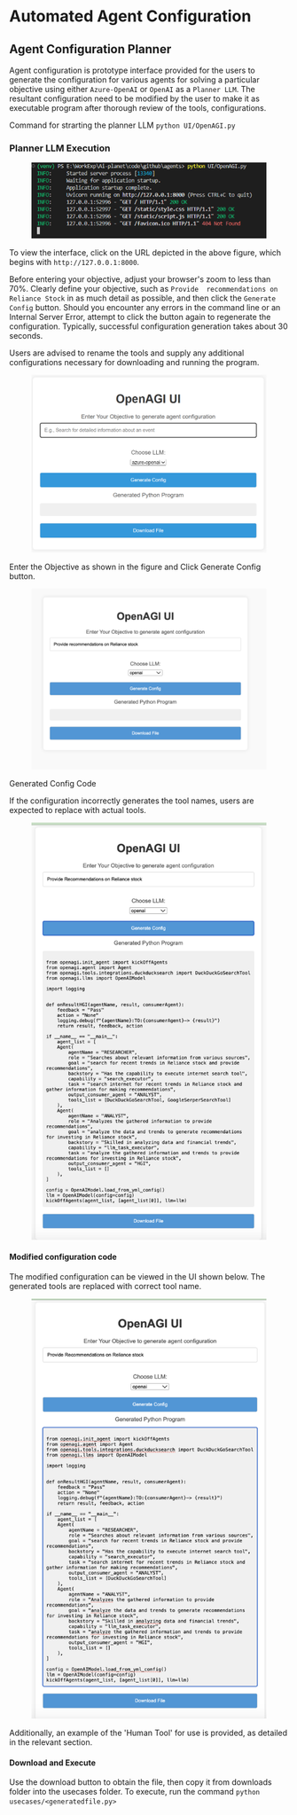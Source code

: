 # Automated Agent Configuration

## Agent Configuration Planner

Agent configuration is prototype interface provided for the users to generate the configuration for various agents for solving a particular objective using either `Azure-OpenAI` or `OpenAI` as a `Planner LLM`. The resultant configuration need to be modified by the user to make it as executable program after thorough review of the tools, configurations.&#x20;

Command for strarting the planner LLM `python UI/OpenAGI.py`

### Planner LLM Execution

<figure><img src="../.gitbook/assets/image (34).png" alt=""><figcaption></figcaption></figure>

To view the interface, click on the URL depicted in the above figure, which begins with `http://127.0.0.1:8000`.&#x20;

Before entering your objective, adjust your browser's zoom to less than 70%. Clearly define your objective, such as `Provide  recommendations on Reliance Stock` in as much detail as possible, and then click the `Generate Config` button. Should you encounter any errors in the command line or an Internal Server Error, attempt to click the button again to regenerate the configuration. Typically, successful configuration generation takes about 30 seconds.

Users are advised to rename the tools and supply any additional configurations necessary for downloading and running the program.&#x20;

<figure><img src="../.gitbook/assets/image (35).png" alt=""><figcaption></figcaption></figure>

Enter the Objective as shown in the figure and Click Generate Config button.

<figure><img src="../.gitbook/assets/image (38).png" alt=""><figcaption></figcaption></figure>

Generated Config Code

If the configuration incorrectly generates the tool names, users are expected to replace with actual tools.

<figure><img src="../.gitbook/assets/image (42).png" alt=""><figcaption></figcaption></figure>

#### Modified configuration code

The modified configuration can be viewed in the UI shown below. The generated tools are replaced with correct tool name.

<figure><img src="../.gitbook/assets/image (43).png" alt=""><figcaption></figcaption></figure>

Additionally, an example of the 'Human Tool' for use is provided, as detailed in the relevant section.

#### Download and Execute

Use the download button to obtain the file, then copy it from downloads folder into the usecases folder. To execute, run the command `python usecases/<generatedfile.py>`

